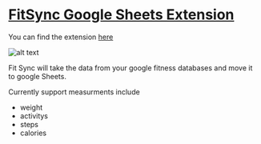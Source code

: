 # [FitSync Google Sheets Extension](https://chrome.google.com/webstore/detail/fit-sync/inpbnmkmjmcbfmhhojijbimpiieifekh?hl=en)
You can find the extension [here](https://chrome.google.com/webstore/detail/fit-sync/inpbnmkmjmcbfmhhojijbimpiieifekh?hl=en)

![alt text](https://github.com/brendena/FitSync/blob/master/images/screenShot.png?raw=true)


Fit Sync will take the data from your google fitness databases and move it to google Sheets.

Currently support measurments include
* weight
* activitys
* steps
* calories
